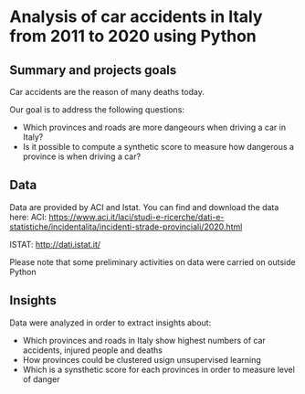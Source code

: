 # Analysis of car accidents in Italy from 2011 to 2020 using Python

## Summary and projects goals
Car accidents are the reason of many deaths today. 

Our goal is to address the following questions:
- Which provinces and roads are more dangeours when driving a car in Italy?
- Is it possible to compute a synthetic score to measure how dangerous a province is when driving a car?

## Data
Data are provided by ACI and Istat. You can find and download the data here:
ACI: https://www.aci.it/laci/studi-e-ricerche/dati-e-statistiche/incidentalita/incidenti-strade-provinciali/2020.html

ISTAT: http://dati.istat.it/

Please note that some preliminary activities on data were carried on outside Python

## Insights
Data were analyzed in order to extract insights about:
- Which provinces and roads in Italy show highest numbers of car accidents, injured people and deaths
- How provinces could be clustered usign unsupervised learning
- Which is a synsthetic score for each provinces in order to measure level of danger
